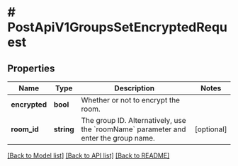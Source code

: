 # # PostApiV1GroupsSetEncryptedRequest

## Properties

Name | Type | Description | Notes
------------ | ------------- | ------------- | -------------
**encrypted** | **bool** | Whether or not to encrypt the room. |
**room_id** | **string** | The group ID. Alternatively, use the &#x60;roomName&#x60; parameter and enter the group name. | [optional]

[[Back to Model list]](../../README.md#models) [[Back to API list]](../../README.md#endpoints) [[Back to README]](../../README.md)
